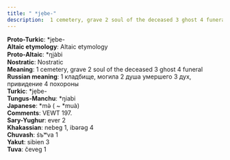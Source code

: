 ```yaml
---
title: " *jẹbe-"
description:  1 cemetery, grave 2 soul of the deceased 3 ghost 4 funeral
---
```


<strong>Proto-Turkic</strong>:  *jẹbe-<br>
<strong>Altaic etymology</strong>:  Altaic etymology<br>
<strong> Proto-Altaic</strong>:  *ŋi̯àbi<br>
<strong>Nostratic</strong>:  Nostratic<br>
<strong>Meaning</strong>:  1 cemetery, grave 2 soul of the deceased 3 ghost 4 funeral<br>
<strong>Russian meaning</strong>:  1 кладбище, могила 2 душа умершего 3 дух, привидение 4 похороны<br>
<strong>Turkic</strong>:  *jẹbe-<br>
<strong>Tungus-Manchu</strong>:  *ŋiabi<br>
<strong>Japanese</strong>:  *mǝ̀ ( ~ *muà)<br>
<strong>Comments</strong>:  VEWT 197.<br>
<strong>Sary-Yughur</strong>:  ever 2<br>
<strong>Khakassian</strong>:  nebeg 1, ibǝrǝg 4<br>
<strong>Chuvash</strong>:  śъʷva 1<br>
<strong>Yakut</strong>:  sibien 3<br>
<strong>Tuva</strong>:  čeveg 1<br>


